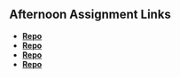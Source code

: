 ## Afternoon Assignment Links

* **[Repo](https://github.com/TylerHigby/Week6Monday)**
* **[Repo](https://github.com/TylerHigby/Week6Tuesday)**
* **[Repo](https://github.com/TylerHigby/Week6Wednesday)**
* **[Repo](https://github.com/axelarciniega/bloggerVuePartner)**
